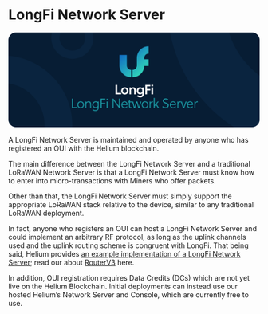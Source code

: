 # LongFi Network Server

![](../.gitbook/assets/artboard-copy-22.jpg)

A LongFi Network Server is maintained and operated by anyone who has registered an OUI with the Helium blockchain.

The main difference between the LongFi Network Server and a traditional LoRaWAN Network Server is that a LongFi Network Server must know how to enter into micro-transactions with Miners who offer packets.

Other than that, the LongFi Network Server must simply support the appropriate LoRaWAN stack relative to the device, similar to any traditional LoRaWAN deployment.

In fact, anyone who registers an OUI can host a LongFi Network Server and could implement an arbitrary RF protocol, as long as the uplink channels used and the uplink routing scheme is congruent with LongFi. That being said, Helium provides [an example implementation of a LongFi Network Server](https://github.com/helium/routerv3); read our about [RouterV3](https://github.com/helium/devdocs/tree/67b988ec351854ec4b7608e12b5b8f47f2456abf/longfi/routerv3-and-lorawan/README.md) here.

In addition, OUI registration requires Data Credits \(DCs\) which are not yet live on the Helium Blockchain. Initial deployments can instead use our hosted Helium’s Network Server and Console, which are currently free to use.

